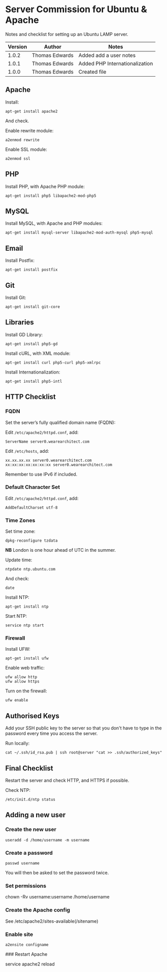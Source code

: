 # Server Commission for Ubuntu & Apache

Notes and checklist for setting up an Ubuntu LAMP server.

| Version | Author         | Notes                          |
| ------- | -------------- | ------------------------------ |
| 1.0.2   | Thomas Edwards | Added add a user notes         |
| 1.0.1   | Thomas Edwards | Added PHP Internationalization |
| 1.0.0   | Thomas Edwards | Created file                   |

## Apache

Install:

~~~
apt-get install apache2
~~~

And check.

Enable rewrite module:

~~~
a2enmod rewrite
~~~

Enable SSL module:

~~~
a2enmod ssl
~~~

## PHP

Install PHP, with Apache PHP module:

~~~
apt-get install php5 libapache2-mod-php5
~~~

## MySQL

Install MySQL, with Apache and PHP modules:

~~~
apt-get install mysql-server libapache2-mod-auth-mysql php5-mysql
~~~

## Email

Install Postfix:

~~~
apt-get install postfix
~~~

## Git

Install Git:

~~~
apt-get install git-core
~~~

## Libraries

Install GD Library:

~~~
apt-get install php5-gd
~~~

Install cURL, with XML module:

~~~
apt-get install curl php5-curl php5-xmlrpc
~~~

Install Internationalization:

~~~
apt-get install php5-intl
~~~

## HTTP Checklist

### FQDN

Set the server’s fully qualified domain name (FQDN):

Edit `/etc/apache2/httpd.conf`, add:

~~~
ServerName server0.wearearchitect.com
~~~

Edit `/etc/hosts`, add:

~~~
xx.xx.xx.xx server0.wearearchitect.com
xx:xx:xx:xx:xx:xx:xx server0.wearearchitect.com
~~~

Remember to use IPv6 if included.

### Default Character Set

Edit `/etc/apache2/httpd.conf`, add:

~~~
AddDefaultCharset utf-8
~~~

### Time Zones

Set time zone:

~~~
dpkg-reconfigure tzdata
~~~

**NB** London is one hour ahead of UTC in the summer.

Update time:

~~~
ntpdate ntp.ubuntu.com
~~~

And check:

~~~
date
~~~

Install NTP:

~~~
apt-get install ntp
~~~

Start NTP:

~~~
service ntp start
~~~

### Firewall

Install UFW:

~~~
apt-get install ufw
~~~

Enable web traffic:

~~~
ufw allow http
ufw allow https
~~~

Turn on the firewall:

~~~
ufw enable
~~~

## Authorised Keys

Add your SSH public key to the server so that you don't have to type in the password every time you access the server.

Run locally:

~~~
cat ~/.ssh/id_rsa.pub | ssh root@server "cat >> .ssh/authorized_keys"
~~~

## Final Checklist

Restart the server and check HTTP, and HTTPS if possible.

Check NTP:

~~~
/etc/init.d/ntp status
~~~

## Adding a new user

### Create the new user

~~~
useradd -d /home/username -m username
~~~

### Create a password

~~~
passwd username
~~~

You will then be asked to set the password twice.

### Set permissions

chown -Rv username:username /home/username

### Create the Apache config

See /etc/apache2/sites-available(/sitename)

### Enable site

~~~
a2ensite configname
~~~

### Restart Apache

service apache2 reload
